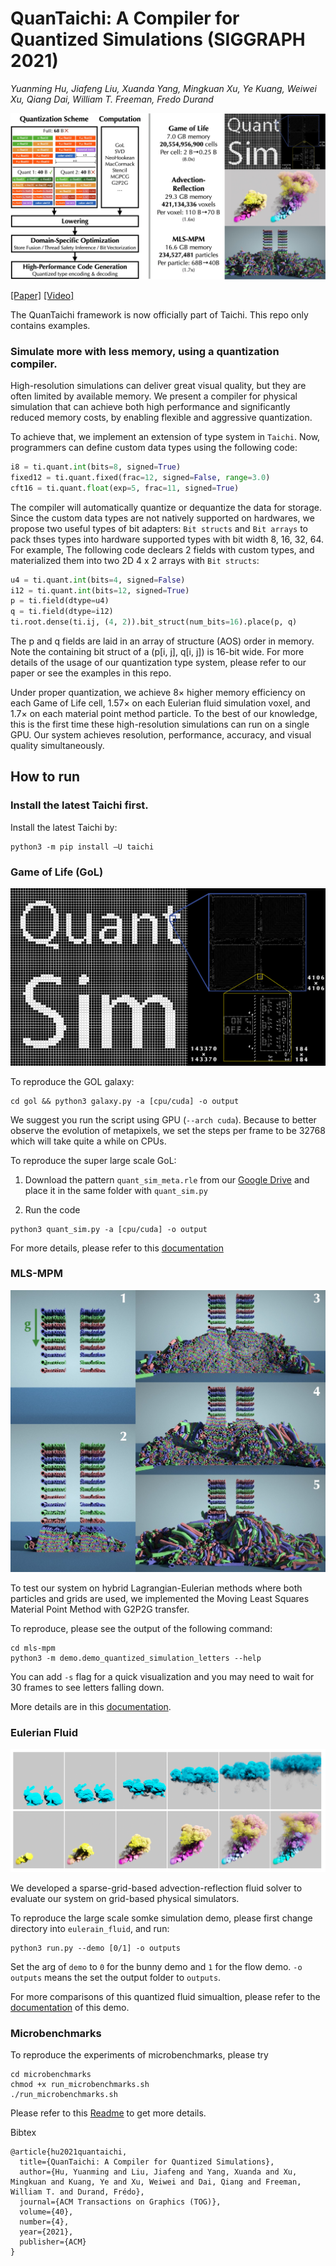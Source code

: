 # QuanTaichi: A Compiler for Quantized Simulations (SIGGRAPH 2021)

*Yuanming Hu, Jiafeng Liu, Xuanda Yang, Mingkuan Xu, Ye Kuang, Weiwei Xu, Qiang Dai, William T. Freeman, Fredo Durand*

![](./pics/teaser.jpg)

[[Paper]](https://yuanming.taichi.graphics/publication/2021-quantaichi/quantaichi.pdf) [[Video]](https://youtu.be/0jdrAQOxJlY)

The QuanTaichi framework is now officially part of Taichi. This repo only contains examples.
### Simulate more with less memory, using a quantization compiler.
High-resolution simulations can deliver great visual quality, but they are often limited by available memory. We present a compiler for physical simulation that can achieve both high performance and significantly reduced memory costs, by enabling flexible and aggressive quantization.   

To achieve that, we implement an extension of type system in `Taichi`. Now, programmers can define custom data types using the following code:
```python
i8 = ti.quant.int(bits=8, signed=True)
fixed12 = ti.quant.fixed(frac=12, signed=False, range=3.0)
cft16 = ti.quant.float(exp=5, frac=11, signed=True)
```
The compiler will automatically quantize or dequantize the data for storage. Since the custom data types are not natively supported on hardwares, we propose two useful types of bit adapters: `Bit structs` and `Bit arrays` to pack thses types into hardware supported types with bit width 8, 16, 32, 64. For example, The following code declears 2 fields with custom types, and materialized them into two 2D 4 x 2 arrays with `Bit structs`:
```python
u4 = ti.quant.int(bits=4, signed=False)
i12 = ti.quant.int(bits=12, signed=True)
p = ti.field(dtype=u4)
q = ti.field(dtype=i12)
ti.root.dense(ti.ij, (4, 2)).bit_struct(num_bits=16).place(p, q)
```
The p and q fields are laid in an array of structure (AOS) order in memory. Note the containing bit struct of a (p[i, j], q[i, j]) is 16-bit wide. For more details of the usage of our quantization type system, please refer to our paper or see the examples in this repo.

Under proper quantization, we achieve 8× higher memory efficiency on each Game of Life cell, 1.57× on each Eulerian fluid simulation voxel, and 1.7× on each material point method particle. To the best of our knowledge, this is the first time these high-resolution simulations can run on a single GPU. Our system achieves resolution, performance, accuracy, and visual quality simultaneously.

## How to run

### Install the latest Taichi first.
Install the latest Taichi by:
```
python3 -m pip install —U taichi
```

### Game of Life (GoL)

![gol_pic](./pics/teaser_gol.jpg)

To reproduce the GOL galaxy:
```
cd gol && python3 galaxy.py -a [cpu/cuda] -o output
```
We suggest you run the script using GPU (`--arch cuda`). Because to better observe the evolution of metapixels, we set the steps per frame to be 32768 which will take quite a while on CPUs.

To reproduce the super large scale GoL:

1. Download the pattern `quant_sim_meta.rle` from our [Google Drive](https://drive.google.com/file/d/1kCg2fSAlQgy42cGAatVwuvGZd7RlqLF-/view?usp=sharing) and place it in the same folder with `quant_sim.py`

2. Run the code
```
python3 quant_sim.py -a [cpu/cuda] -o output
```

For more details, please refer to this [documentation](gol/README.md)

### MLS-MPM
![mpm-pic](./pics/mpm-235.jpg)

To test our system on hybrid Lagrangian-Eulerian methods where both particles and grids are used, we implemented the Moving Least Squares Material Point Method with G2P2G transfer.

To reproduce, please see the output of the following command:
```
cd mls-mpm
python3 -m demo.demo_quantized_simulation_letters --help
```
You can add `-s` flag for a quick visualization and you may need to wait for 30 frames to see letters falling down.

More details are in this [documentation](mls_mpm/README.md).

### Eulerian Fluid

![smoke_simulation](./pics/smoke_result.png)

We developed a sparse-grid-based advection-reflection fluid solver to evaluate our system on grid-based physical simulators.

To reproduce the large scale somke simulation demo, please first change directory into `eulerain_fluid`, and run:
```
python3 run.py --demo [0/1] -o outputs
```
Set the arg of `demo` to `0` for the bunny demo and `1` for the flow demo. `-o outputs` means the set the output folder to `outputs`.

For more comparisons of this quantized fluid simualtion, please refer to the [documentation](eulerian_fluid/readme.md) of this demo.

### Microbenchmarks
To reproduce the experiments of microbenchmarks, please try

```
cd microbenchmarks
chmod +x run_microbenchmarks.sh
./run_microbenchmarks.sh
```
Please refer to this [Readme](microbenchmarks/README.md) to get more details.


Bibtex
```
@article{hu2021quantaichi,
  title={QuanTaichi: A Compiler for Quantized Simulations},
  author={Hu, Yuanming and Liu, Jiafeng and Yang, Xuanda and Xu, Mingkuan and Kuang, Ye and Xu, Weiwei and Dai, Qiang and Freeman, William T. and Durand, Frédo},
  journal={ACM Transactions on Graphics (TOG)},
  volume={40},
  number={4},
  year={2021},
  publisher={ACM}
}
```